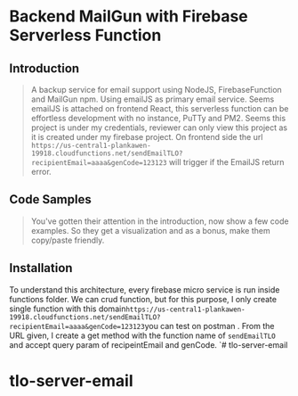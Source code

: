 # Backend MailGun with Firebase Serverless Function

## Introduction

> A backup service for email support using NodeJS, FirebaseFunction and MailGun npm. Using emailJS as primary email service. Seems emailJS is attached on frontend React, this serverless function can be effortless development with no instance,  PuTTy and PM2. Seems this project is under my credentials, reviewer can only view this project as it is created under my firebase project.  On frontend side the url `https://us-central1-plankawen-19918.cloudfunctions.net/sendEmailTLO?recipientEmail=aaaa&genCode=123123` will trigger if the EmailJS return error.

## Code Samples

> You've gotten their attention in the introduction, now show a few code examples. So they get a visualization and as a bonus, make them copy/paste friendly.

## Installation

To understand this architecture, every firebase micro service is run inside functions folder. We can crud function, but for this purpose, I only create single function with this domain` https://us-central1-plankawen-19918.cloudfunctions.net/sendEmailTLO?recipientEmail=aaaa&genCode=123123 `you can test on postman . From the URL given, I create a get method with the function name of `sendEmailTLO` and accept query param of recipeintEmail and genCode. `# tlo-server-email
# tlo-server-email
